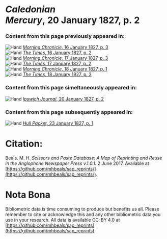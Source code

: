# *Caledonian Mercury*, 20 January 1827, p. 2  
  
### Content from this page previously appeared in:  
![Hand](http://scissorsandpaste.net/wp-content/uploads/2017/06/smallhandpointer.png) [*Morning Chronicle*, 16 January 1827, p. 3](https://mhbeals.github.io/sap_html/Morning-Chronicle/Morning-Chronicle-16-January-1827-p-3)  
![Hand](http://scissorsandpaste.net/wp-content/uploads/2017/06/smallhandpointer.png) [*The Times*, 16 January 1827, p. 2](https://mhbeals.github.io/sap_html/The-Times/The-Times-16-January-1827-p-2)  
![Hand](http://scissorsandpaste.net/wp-content/uploads/2017/06/smallhandpointer.png) [*Morning Chronicle*, 17 January 1827, p. 3](https://mhbeals.github.io/sap_html/Morning-Chronicle/Morning-Chronicle-17-January-1827-p-3)  
![Hand](http://scissorsandpaste.net/wp-content/uploads/2017/06/smallhandpointer.png) [*The Times*, 17 January 1827, p. 2](https://mhbeals.github.io/sap_html/The-Times/The-Times-17-January-1827-p-2)  
![Hand](http://scissorsandpaste.net/wp-content/uploads/2017/06/smallhandpointer.png) [*Morning Chronicle*, 18 January 1827, p. 1](https://mhbeals.github.io/sap_html/Morning-Chronicle/Morning-Chronicle-18-January-1827-p-1)  
![Hand](http://scissorsandpaste.net/wp-content/uploads/2017/06/smallhandpointer.png) [*The Times*, 18 January 1827, p. 3](https://mhbeals.github.io/sap_html/The-Times/The-Times-18-January-1827-p-3)  
  
### Content from this page simeltaneously appeared in:  
![Hand](http://scissorsandpaste.net/wp-content/uploads/2017/06/smallhandpointer.png) [*Ipswich Journal*, 20 January 1827, p. 2](https://mhbeals.github.io/sap_html/Ipswich-Journal/Ipswich-Journal-20-January-1827-p-2)  
  
### Content from this page subsequently appeared in:  
![Hand](http://scissorsandpaste.net/wp-content/uploads/2017/06/smallhandpointer.png) [*Hull Packet*, 23 January 1827, p. 1](https://mhbeals.github.io/sap_html/Hull-Packet/Hull-Packet-23-January-1827-p-1)  


# Citation: 

Beals. M. H. *Scissors and Paste Database: A Map of Reprinting and Reuse in the Anglophone Newspaper Press v.1.0.1.* 2 June 2017. Available at [https://github.com/mhbeals/sap_reprints/](https://github.com/mhbeals/sap_reprints/). 

# Nota Bona

Bibliometric data is time consuming to produce but benefits us all. Please remember to cite or acknowledge this and any other bibliometric data you use in your research. All data is available CC-BY 4.0 at [https://github.com/mhbeals/sap_reprints](https://github.com/mhbeals/sap_reprints)